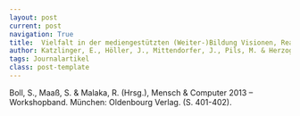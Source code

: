 ```yaml
---
layout: post
current: post
navigation: True
title:  Vielfalt in der mediengestützten (Weiter-)Bildung Visionen, Realisierungen und Grenzen 1984 bis heute.
author: Katzlinger, E., Höller, J., Mittendorfer, J., Pils, M. & Herzog, M. A.
tags: Journalartikel
class: post-template
---
```


Boll, S., Maaß, S. & Malaka, R. (Hrsg.), Mensch & Computer 2013 – Workshopband. München: Oldenbourg Verlag. (S. 401-402).